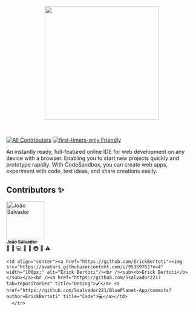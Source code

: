 <p align="center">
  <a href="https://github.com/Ssalvador221/BluePlanet-App">
    <img src="https://media.licdn.com/dms/image/C4D22AQGAwzB5_8l3Xg/feedshare-shrink_1280/0/1668088320523?e=1674691200&v=beta&t=n675CzO54kXXlOuanoGvprSQPTPG6GoabYDndFhfEr4" height="300px">
  </a>
</p>

&nbsp;

[![All Contributors](https://img.shields.io/badge/all_contributors-5-orange.svg?style=flat-square)](#contributors-)
[![first-timers-only Friendly](https://img.shields.io/badge/first--timers--only-friendly-blue.svg)](http://www.firsttimersonly.com/)

An instantly ready, full-featured online IDE for web development on any device
with a browser. Enabling you to start new projects quickly and prototype
rapidly. With CodeSandbox, you can create web apps, experiment with code, test
ideas, and share creations easily.


 
## Contributors ✨
<tr>
    <td align="center"><a href="https://github.com/Ssalvador221"><img src="https://avatars.githubusercontent.com/u/82125523?v=4" width="100px;" alt="João Salvador"/><br /><sub><b>João Salvador</b></sub></a><br /><a title="Answering Questions">💬</a> <a href="#blog-CompuIves" </a> <a  title="Bug reports">🐛</a> <a  title="Code">💻</a> <a title="Design">🎨</a> <a title="Documentation">📖</a> <a title="Lider do Time</a>🧠<a  title="Infrastructure (Hosting, Build-Tools, etc)">🚇</a> <a  title="Reviewed Pull Requests">👀</a> <a title="Tests">⚠️</a></td>
  
    <td align="center"><a href="https://github.com/ErickBertoti"><img src="https://avatars.githubusercontent.com/u/95359762?v=4" width="100px;" alt="Erick Bertoti"/><br /><sub><b>Erick Bertoti</b></sub></a><br /><a href="https://github.com/Ssalvador221?tab=repositories" title="Desing">🖌</a> <a href="https://github.com/Ssalvador221/BluePlanet-App/commits?author=ErickBertoti" title="Code">💻</a></td>
      </tr>
  

